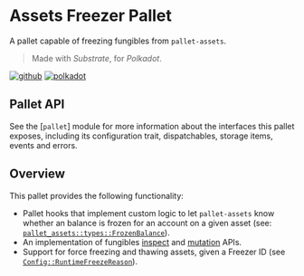 # Assets Freezer Pallet

A pallet capable of freezing fungibles from `pallet-assets`.

> Made with *Substrate*, for *Polkadot*.

[![github]](https://github.com/paritytech/polkadot-sdk/tree/master/substrate/frame/examples/basic)
[![polkadot]](https://polkadot.network)

[polkadot]: https://img.shields.io/badge/polkadot-E6007A?style=for-the-badge&logo=polkadot&logoColor=white
[github]: https://img.shields.io/badge/github-8da0cb?style=for-the-badge&labelColor=555555&logo=github

## Pallet API

See the [`pallet`] module for more information about the interfaces this pallet exposes,
including its configuration trait, dispatchables, storage items, events and errors.

## Overview

This pallet provides the following functionality:

- Pallet hooks that implement custom logic to let `pallet-assets` know whether an balance is
  frozen for an account on a given asset (see: [`pallet_assets::types::FrozenBalance`][docs:frozen_balance]).
- An implementation of fungibles [inspect][docs:inspect_freeze] and
  [mutation][docs:mutate_freeze] APIs.
- Support for force freezing and thawing assets, given a Freezer ID
  (see [`Config::RuntimeFreezeReason`][src:lib]).

[docs:frozen_balance]: https://docs.rs/pallet-assets/latest/pallet_assets/trait.FrozenBalance.html
[docs:inspect_freeze]: https://docs.rs/frame-support/latest/frame_support/traits/tokens/fungibles/index.html#reexport.InspectFreeze
[docs:mutate_freeze]: https://docs.rs/frame-support/latest/frame_support/traits/tokens/fungibles/index.html#reexport.MutateFreeze
[src:lib]: ./src/lib.rs
